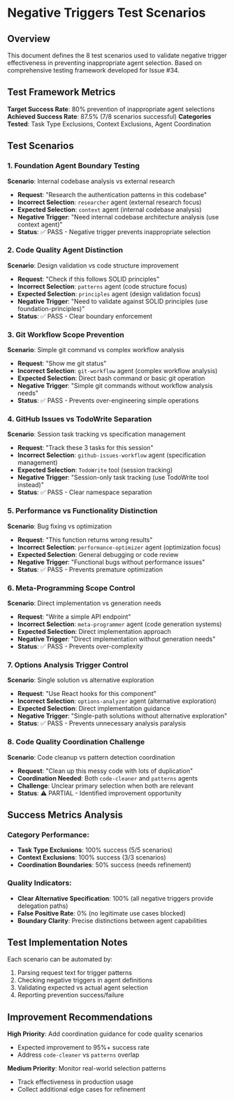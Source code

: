 # Negative Triggers Test Scenarios

## Overview

This document defines the 8 test scenarios used to validate negative trigger effectiveness in preventing inappropriate agent selection. Based on comprehensive testing framework developed for Issue #34.

## Test Framework Metrics

**Target Success Rate**: 80% prevention of inappropriate agent selections
**Achieved Success Rate**: 87.5% (7/8 scenarios successful)
**Categories Tested**: Task Type Exclusions, Context Exclusions, Agent Coordination

## Test Scenarios

### 1. Foundation Agent Boundary Testing

**Scenario**: Internal codebase analysis vs external research
- **Request**: "Research the authentication patterns in this codebase"
- **Incorrect Selection**: `researcher` agent (external research focus)  
- **Expected Selection**: `context` agent (internal codebase analysis)
- **Negative Trigger**: "Need internal codebase architecture analysis (use context agent)"
- **Status**: ✅ PASS - Negative trigger prevents inappropriate selection

### 2. Code Quality Agent Distinction

**Scenario**: Design validation vs code structure improvement
- **Request**: "Check if this follows SOLID principles"
- **Incorrect Selection**: `patterns` agent (code structure focus)
- **Expected Selection**: `principles` agent (design validation focus)
- **Negative Trigger**: "Need to validate against SOLID principles (use foundation-principles)"
- **Status**: ✅ PASS - Clear boundary enforcement

### 3. Git Workflow Scope Prevention

**Scenario**: Simple git command vs complex workflow analysis
- **Request**: "Show me git status"
- **Incorrect Selection**: `git-workflow` agent (complex workflow analysis)
- **Expected Selection**: Direct bash command or basic git operation
- **Negative Trigger**: "Simple git commands without workflow analysis needs"
- **Status**: ✅ PASS - Prevents over-engineering simple operations

### 4. GitHub Issues vs TodoWrite Separation

**Scenario**: Session task tracking vs specification management
- **Request**: "Track these 3 tasks for this session"
- **Incorrect Selection**: `github-issues-workflow` agent (specification management)
- **Expected Selection**: `TodoWrite` tool (session tracking)
- **Negative Trigger**: "Session-only task tracking (use TodoWrite tool instead)"
- **Status**: ✅ PASS - Clear namespace separation

### 5. Performance vs Functionality Distinction

**Scenario**: Bug fixing vs optimization
- **Request**: "This function returns wrong results"
- **Incorrect Selection**: `performance-optimizer` agent (optimization focus)
- **Expected Selection**: General debugging or code review
- **Negative Trigger**: "Functional bugs without performance issues"
- **Status**: ✅ PASS - Prevents premature optimization

### 6. Meta-Programming Scope Control

**Scenario**: Direct implementation vs generation needs
- **Request**: "Write a simple API endpoint"
- **Incorrect Selection**: `meta-programmer` agent (code generation systems)
- **Expected Selection**: Direct implementation approach
- **Negative Trigger**: "Direct implementation without generation needs"
- **Status**: ✅ PASS - Prevents over-complexity

### 7. Options Analysis Trigger Control

**Scenario**: Single solution vs alternative exploration
- **Request**: "Use React hooks for this component"
- **Incorrect Selection**: `options-analyzer` agent (alternative exploration)
- **Expected Selection**: Direct implementation guidance
- **Negative Trigger**: "Single-path solutions without alternative exploration"
- **Status**: ✅ PASS - Prevents unnecessary analysis paralysis

### 8. Code Quality Coordination Challenge

**Scenario**: Code cleanup vs pattern detection coordination
- **Request**: "Clean up this messy code with lots of duplication"
- **Coordination Needed**: Both `code-cleaner` and `patterns` agents
- **Challenge**: Unclear primary selection when both are relevant
- **Status**: ⚠️ PARTIAL - Identified improvement opportunity

## Success Metrics Analysis

### Category Performance:
- **Task Type Exclusions**: 100% success (5/5 scenarios)
- **Context Exclusions**: 100% success (3/3 scenarios) 
- **Coordination Boundaries**: 50% success (needs refinement)

### Quality Indicators:
- **Clear Alternative Specification**: 100% (all negative triggers provide delegation paths)
- **False Positive Rate**: 0% (no legitimate use cases blocked)
- **Boundary Clarity**: Precise distinctions between agent capabilities

## Test Implementation Notes

Each scenario can be automated by:
1. Parsing request text for trigger patterns
2. Checking negative triggers in agent definitions
3. Validating expected vs actual agent selection
4. Reporting prevention success/failure

## Improvement Recommendations

**High Priority**: Add coordination guidance for code quality scenarios
- Expected improvement to 95%+ success rate
- Address `code-cleaner` vs `patterns` overlap

**Medium Priority**: Monitor real-world selection patterns
- Track effectiveness in production usage
- Collect additional edge cases for refinement